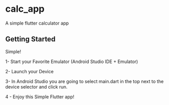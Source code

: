 # calc_app

A simple flutter calculator app

## Getting Started

Simple!


1- Start your Favorite Emulator (Android Studio IDE + Emulator)

2- Launch your Device

3- In Android Studio you are going to select main.dart in the top next to the device selector and click run. 

4 - Enjoy this Simple Flutter app!

